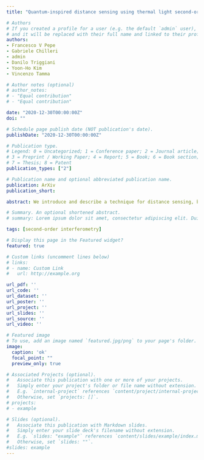 ```yaml
---
title: "Quantum-inspired distance sensing using thermal light second-order interference"

# Authors
# If you created a profile for a user (e.g. the default `admin` user), write the username (folder name) here 
# and it will be replaced with their full name and linked to their profile.
authors:
- Francesco V Pepe
- Gabriele Chilleri
- admin
- Danilo Triggiani
- Yoon-Ho Kim
- Vincenzo Tamma

# Author notes (optional)
# author_notes:
# - "Equal contribution"
# - "Equal contribution"

date: "2020-12-30T00:00:00Z"
doi: ""

# Schedule page publish date (NOT publication's date).
publishDate: "2020-12-30T00:00:00Z"

# Publication type.
# Legend: 0 = Uncategorized; 1 = Conference paper; 2 = Journal article;
# 3 = Preprint / Working Paper; 4 = Report; 5 = Book; 6 = Book section;
# 7 = Thesis; 8 = Patent
publication_types: ["2"]

# Publication name and optional abbreviated publication name.
publication: ArXiv
publication_short: 

abstract: We introduce and describe a technique for distance sensing, based on second-order interferometry of thermal light. The method is based on measuring correlation between intensity fluctuations on two detectors, and provides estimates of the distances separating a remote mask from the source and the detector, even when such information cannot be retrieved by first-order intensity measurements. We show how the sensitivity to such distances is intimately connected to the degree of correlation of the measured interference pattern in different experimental scenarios and independently of the spectral properties of light. Remarkably, this protocol can be also used to measure the distance of remote reflective objects in the presence of turbulence. We demonstrate the emergence of new critical parameters which benchmark the degree of second order correlation, describing the counterintuitive emergence of spatial second-order interference not only in the absence of (first-order) coherence at both detectors but also when first order interference is observed at one of the two detectors.

# Summary. An optional shortened abstract.
# summary: Lorem ipsum dolor sit amet, consectetur adipiscing elit. Duis posuere tellus ac convallis placerat. Proin tincidunt magna sed ex sollicitudin condimentum.

tags: [second-order interferometry]

# Display this page in the Featured widget?
featured: true

# Custom links (uncomment lines below)
# links:
# - name: Custom Link
#   url: http://example.org

url_pdf: ''
url_code: ''
url_dataset: ''
url_poster: ''
url_project: ''
url_slides: ''
url_source: ''
url_video: ''

# Featured image
# To use, add an image named `featured.jpg/png` to your page's folder. 
image:
  caption: 'ok'
  focal_point: ""
  preview_only: true

# Associated Projects (optional).
#   Associate this publication with one or more of your projects.
#   Simply enter your project's folder or file name without extension.
#   E.g. `internal-project` references `content/project/internal-project/index.md`.
#   Otherwise, set `projects: []`.
# projects:
# - example

# Slides (optional).
#   Associate this publication with Markdown slides.
#   Simply enter your slide deck's filename without extension.
#   E.g. `slides: "example"` references `content/slides/example/index.md`.
#   Otherwise, set `slides: ""`.
#slides: example
---
```


<!-- {{% callout note %}}
Click the *Cite* button above to demo the feature to enable visitors to import publication metadata into their reference management software.
{{% /callout %}}

{{% callout note %}}
Create your slides in Markdown - click the *Slides* button to check out the example.
{{% /callout %}}

Supplementary notes can be added here, including [code, math, and images](https://wowchemy.com/docs/writing-markdown-latex/). -->
